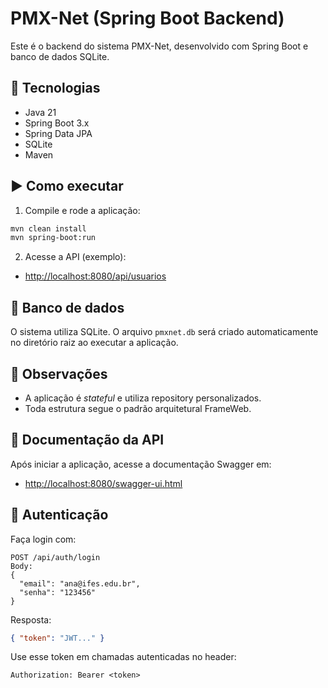 # PMX-Net (Spring Boot Backend)

Este é o backend do sistema PMX-Net, desenvolvido com Spring Boot e banco de dados SQLite.

## 🧰 Tecnologias

- Java 21
- Spring Boot 3.x
- Spring Data JPA
- SQLite
- Maven

## ▶️ Como executar

1. Compile e rode a aplicação:

```bash
mvn clean install
mvn spring-boot:run
```

2. Acesse a API (exemplo):

- [http://localhost:8080/api/usuarios](http://localhost:8080/api/usuarios)

## 📂 Banco de dados

O sistema utiliza SQLite. O arquivo `pmxnet.db` será criado automaticamente no diretório raiz ao executar a aplicação.

## 📌 Observações

- A aplicação é *stateful* e utiliza repository personalizados.
- Toda estrutura segue o padrão arquitetural FrameWeb.


## 📘 Documentação da API

Após iniciar a aplicação, acesse a documentação Swagger em:

- [http://localhost:8080/swagger-ui.html](http://localhost:8080/swagger-ui.html)


## 🔐 Autenticação

Faça login com:

```
POST /api/auth/login
Body:
{
  "email": "ana@ifes.edu.br",
  "senha": "123456"
}
```

Resposta:
```json
{ "token": "JWT..." }
```

Use esse token em chamadas autenticadas no header:
```
Authorization: Bearer <token>
```
